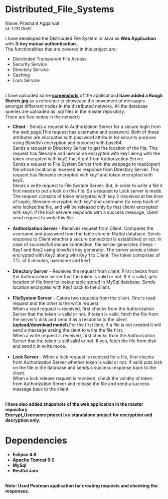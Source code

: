 # Distributed_File_Systems
Name: Prashant Aggarwal
<br>Id: 17317559

I have developed the Distributed File System in Java as <b>Web Application</b> with <b>3-key mutual authentication.</b>
<br>The functionalities that are covered in this project are:
<ul>
<li>Distributed Transparent File Access
<li>Security Service
<li>Directory Service
<li>Caching
<li>Lock Service
</ul>

<br>I have uploaded some <b><u>screenshots</u></b> of the application.<b>I have added a Rough Sketch.jpg </b> as a reference to showcase the movement of messages amongst differrent nodes in the distributed network. All the database queries are uploaded as .sql files in the master repository.
<br>There are five nodes in the network:
<ul>
  <li><b>Client</b> - Sends a request to Authorization Server for a secure login from the web page.This request has username and password. Both of these attributes are encrypted with password attribute for security purpose using Blowfish encryption and encoded with base64.
<br>Sends a request to Directory Server to get the location of the file. This request has filename and username encrypted with key1 along with the token encrypted with key2 that it got from Authorization Server.
<br>Sends a request to File System Server from the webpage to read(open) file whose location is received as response from Directory Server. This request has filename encrypted with key1 and token encrypted with key2.
<br>Sends a write request to File System Server. But, in order to write a file it first needs to put a lock on this file. So a request to Lock server is made. The request consists of token encrypted with key 2 (received at the time of login), filename encrypted with key1 and username (to keep track of who locked the file, and will be released only by that client) encrypted with key1. If the lock servere responds with a success message, client send request to write this file.
<br><br><li><b> Authorization Server</b> - Receives request from Client. Compares the username and password from the table store in MySql database. Sends response to Client whether a secure connection is established or not. In case of successfull secure connection, the server generates 2 keys - Key1 and Key2 using blowfish key generator. The server sends a token encrypted with Key2 along with Key 1 to Client. The token comprises of TTL of 5 minutes, username and key1.
      <br><br><li><b> Directory Server</b> - Receives the request from client. First checks from the Authorization server that the token is valid or not. If it is valid, gets location of file from its lookup table stored in MySql database. Sends location encrypted with Key1 back to the client.
       <br><br><li><b> FileSystem Server</b> - Caters two requests from the client. One is read request and the other is the write request. 
  <br>When a read request is received, first checks from the Authorization Server that the token is valid or not. If token is valid, fetch the file from the server's disk and send it as a response to the client <b>(upload/download model)</b>.For the first time, if a file is not created it will send a message asking the cient to write the file first.
  <br>When a write request is received, first checks from the Authorization Server that the token is still valid or not. If yes, fetch the file from disk and send it in write mode.
         <br><br><li> <b>Lock Server </b>- When a lock request is received for a file, first checks from Authorization Server whether token is valid or not. If valid puts lock on the file in the database and sends a success response back to the client.
  <br>When a lock release request is received, check the validity of token from Authorization Server and release the file and send a success message back to the client.
</ul>

<br><b>I have also added snapshots of the web application in the master repository<b>
  <br>Encrypt_Username project is a standalone project for encryption and decryption only.

# Dependencies
<ul>
<li>Eclipse 4.6</li>
  <li>Apache Tomcat 9.0</li>
  <li>MySql</li>
  <li>Restful Jars</li>
</ul>
<br> <font style = "color = red">Note:</font> Used Postman application for creating requests and checking the responses.

